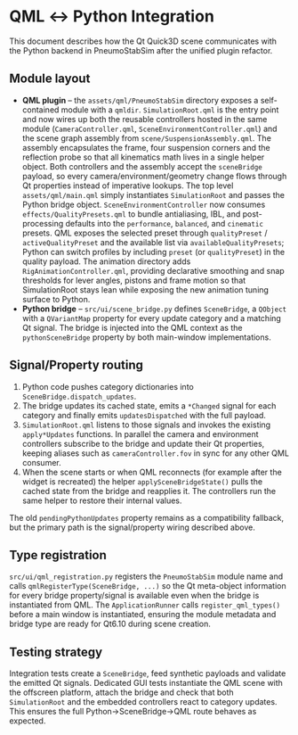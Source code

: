 # QML ↔ Python Integration

This document describes how the Qt Quick3D scene communicates with the
Python backend in PneumoStabSim after the unified plugin refactor.

## Module layout

* **QML plugin** – the `assets/qml/PneumoStabSim` directory exposes a
  self-contained module with a `qmldir`. `SimulationRoot.qml` is the
  entry point and now wires up both the reusable controllers hosted in
  the same module (`CameraController.qml`,
  `SceneEnvironmentController.qml`) and the scene graph assembly from
  `scene/SuspensionAssembly.qml`. The assembly encapsulates the frame,
  four suspension corners and the reflection probe so that all
  kinematics math lives in a single helper object. Both controllers and
  the assembly accept the `sceneBridge` payload, so every
  camera/environment/geometry change flows through Qt properties instead
  of imperative lookups. The top level `assets/qml/main.qml` simply
  instantiates `SimulationRoot` and passes the Python bridge object.
  `SceneEnvironmentController` now consumes `effects/QualityPresets.qml`
  to bundle antialiasing, IBL, and post-processing defaults into the
  `performance`, `balanced`, and `cinematic` presets. QML exposes the
  selected preset through `qualityPreset` / `activeQualityPreset` and the
  available list via `availableQualityPresets`; Python can switch
  profiles by including `preset` (or `qualityPreset`) in the quality
  payload.
  The animation directory adds `RigAnimationController.qml`, providing
  declarative smoothing and snap thresholds for lever angles, pistons
  and frame motion so that SimulationRoot stays lean while exposing the
  new animation tuning surface to Python.
* **Python bridge** – `src/ui/scene_bridge.py` defines `SceneBridge`, a
 `QObject` with a `QVariantMap` property for every update category and a
 matching Qt signal. The bridge is injected into the QML context as the
 `pythonSceneBridge` property by both main-window implementations.

## Signal/Property routing

1. Python code pushes category dictionaries into
 `SceneBridge.dispatch_updates`.
2. The bridge updates its cached state, emits a `*Changed` signal for
 each category and finally emits `updatesDispatched` with the full
 payload.
3. `SimulationRoot.qml` listens to those signals and invokes the
 existing `apply*Updates` functions. In parallel the camera and
 environment controllers subscribe to the bridge and update their Qt
 properties, keeping aliases such as `cameraController.fov` in sync
 for any other QML consumer.
4. When the scene starts or when QML reconnects (for example after the
 widget is recreated) the helper `applySceneBridgeState()` pulls the
 cached state from the bridge and reapplies it. The controllers run
 the same helper to restore their internal values.

The old `pendingPythonUpdates` property remains as a compatibility
fallback, but the primary path is the signal/property wiring described
above.

## Type registration

`src/ui/qml_registration.py` registers the `PneumoStabSim` module name
and calls `qmlRegisterType(SceneBridge, ...)` so the Qt meta-object
information for every bridge property/signal is available even when the
bridge is instantiated from QML. The `ApplicationRunner` calls
`register_qml_types()` before a main window is instantiated, ensuring
the module metadata and bridge type are ready for Qt6.10 during scene
creation.

## Testing strategy

Integration tests create a `SceneBridge`, feed synthetic payloads and
validate the emitted Qt signals. Dedicated GUI tests instantiate the QML
scene with the offscreen platform, attach the bridge and check that both
`SimulationRoot` and the embedded controllers react to category updates.
This ensures the full Python→SceneBridge→QML route behaves as expected.
